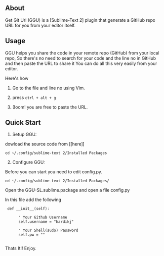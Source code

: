 ## About

Get Git Url (GGU) is a [Sublime-Text 2] plugin that generate a GitHub repo URL for you from your editor itself.

## Usage


GGU helps you share the code in your remote repo (GitHub) from your local repo,
So there's no need to search for your code and the line no in GitHub and then paste the URL to share it
You can do all this very easily from your editor.

Here's how

1. Go to the file and line no using Vim.

2. press `ctrl + alt + g`

3. Boom! you are free to paste the URL.


##  Quick Start

1. Setup GGU:

  dowload the source code from [[here]]

  ```
  cd ~/.config/sublime-text 2/Installed Packages
  ```

2. Configure GGU:

  Before you can start you need to edit config.py.

  ```
  cd ~/.config/sublime-text 2/Installed Packages/

  ```
  Open the GGU-SL.sublime.package and open a file config.py

  In this file add the following
  
  ```
   def __init__(self):
   
        " Your Github Username
        self.username = "hardikj"
        
        " Your Shell(sudo) Password
        self.pw = ""  
        
  ```

Thats It!! Enjoy.



